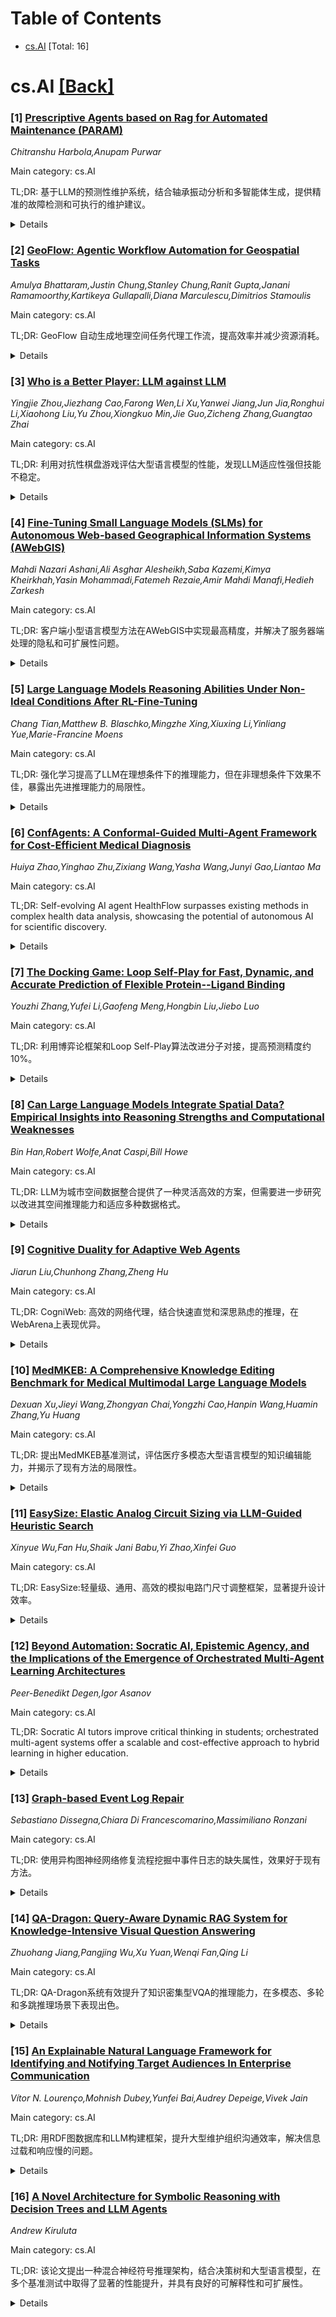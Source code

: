 <div id=toc></div>

# Table of Contents

- [cs.AI](#cs.AI) [Total: 16]


<div id='cs.AI'></div>

# cs.AI [[Back]](#toc)

### [1] [Prescriptive Agents based on Rag for Automated Maintenance (PARAM)](https://arxiv.org/abs/2508.04714)
*Chitranshu Harbola,Anupam Purwar*

Main category: cs.AI

TL;DR: 基于LLM的预测性维护系统，结合轴承振动分析和多智能体生成，提供精准的故障检测和可执行的维护建议。


<details>
  <summary>Details</summary>
Motivation: 工业机械的维护需要及时干预，以防止灾难性故障并优化运营效率。传统的异常检测方法不足以提供可操作的维护建议，因此需要一种更智能的预测性维护系统。

Method: 该系统将轴承振动数据序列化为自然语言，利用LLM进行异常检测和故障类型分类；同时，利用多智能体组件处理维护手册，进行语义搜索和网络搜索，获取全面的程序化知识和最新的维护实践，最终生成结构化维护建议。

Result: 实验结果表明，该系统能够有效地进行异常检测，并提供与上下文相关的维护指导，成功地弥合了状态监测和可操作维护规划之间的差距。

Conclusion: 该论文提出了一种基于大型语言模型 (LLM) 的预测性维护智能系统，该系统结合轴承振动频率分析和多智能体生成，能够对故障进行精准检测和分类，并提供包含具体行动、检查清单、纠正措施、零件需求和时间规范的结构化维护建议。

Abstract: Industrial machinery maintenance requires timely intervention to prevent
catastrophic failures and optimize operational efficiency. This paper presents
an integrated Large Language Model (LLM)-based intelligent system for
prescriptive maintenance that extends beyond traditional anomaly detection to
provide actionable maintenance recommendations. Building upon our prior LAMP
framework for numerical data analysis, we develop a comprehensive solution that
combines bearing vibration frequency analysis with multi agentic generation for
intelligent maintenance planning. Our approach serializes bearing vibration
data (BPFO, BPFI, BSF, FTF frequencies) into natural language for LLM
processing, enabling few-shot anomaly detection with high accuracy. The system
classifies fault types (inner race, outer race, ball/roller, cage faults) and
assesses severity levels. A multi-agentic component processes maintenance
manuals using vector embeddings and semantic search, while also conducting web
searches to retrieve comprehensive procedural knowledge and access up-to-date
maintenance practices for more accurate and in-depth recommendations. The
Gemini model then generates structured maintenance recommendations includes
immediate actions, inspection checklists, corrective measures, parts
requirements, and timeline specifications. Experimental validation in bearing
vibration datasets demonstrates effective anomaly detection and contextually
relevant maintenance guidance. The system successfully bridges the gap between
condition monitoring and actionable maintenance planning, providing industrial
practitioners with intelligent decision support. This work advances the
application of LLMs in industrial maintenance, offering a scalable framework
for prescriptive maintenance across machinery components and industrial
sectors.

</details>


### [2] [GeoFlow: Agentic Workflow Automation for Geospatial Tasks](https://arxiv.org/abs/2508.04719)
*Amulya Bhattaram,Justin Chung,Stanley Chung,Ranit Gupta,Janani Ramamoorthy,Kartikeya Gullapalli,Diana Marculescu,Dimitrios Stamoulis*

Main category: cs.AI

TL;DR: GeoFlow 自动生成地理空间任务代理工作流，提高效率并减少资源消耗。


<details>
  <summary>Details</summary>
Motivation: 现有方法侧重于推理分解，而忽略了 API 选择，GeoFlow 通过提供详细的工具调用目标来提高代理的成功率和效率。

Method: GeoFlow 方法通过为每个代理提供详细的工具调用目标来指导地理空间 API 的运行时调用。

Result: GeoFlow 将代理成功率提高了 6.8%，并将主要 LLM 家族的令牌使用量减少了多达四倍。

Conclusion: GeoFlow 是一种自动生成地理空间任务代理工作流的方法，它通过为每个代理提供详细的工具调用目标来指导地理空间 API 的运行时调用，从而提高了代理的成功率并减少了令牌的使用。

Abstract: We present GeoFlow, a method that automatically generates agentic workflows
for geospatial tasks. Unlike prior work that focuses on reasoning decomposition
and leaves API selection implicit, our method provides each agent with detailed
tool-calling objectives to guide geospatial API invocation at runtime. GeoFlow
increases agentic success by 6.8% and reduces token usage by up to fourfold
across major LLM families compared to state-of-the-art approaches.

</details>


### [3] [Who is a Better Player: LLM against LLM](https://arxiv.org/abs/2508.04720)
*Yingjie Zhou,Jiezhang Cao,Farong Wen,Li Xu,Yanwei Jiang,Jun Jia,Ronghui Li,Xiaohong Liu,Yu Zhou,Xiongkuo Min,Jie Guo,Zicheng Zhang,Guangtao Zhai*

Main category: cs.AI

TL;DR: 利用对抗性棋盘游戏评估大型语言模型的性能，发现LLM适应性强但技能不稳定。


<details>
  <summary>Details</summary>
Motivation: 现有问答式基准测试方法依赖于数据，该论文旨在通过对抗性棋盘游戏评估LLM的综合性能，克服数据依赖性限制。

Method: 该论文提出了一种新的基准测试框架，利用5种棋盘游戏和20个LLM驱动的玩家进行循环赛评估，并使用Elo评分系统和PLG对LLM进行评估，同时还捕捉游戏过程中的积极情绪得分（PSS）。

Result: 实验结果表明LLM在高压力对抗环境下比人类更适应，但其技能存在不稳定性。

Conclusion: 该论文提出了一种基于对抗性棋盘游戏评估大型语言模型（LLM）性能的框架，该框架使用Elo评分系统和性能循环图（PLG）对LLM的技术能力和心理适应性进行量化评估。实验结果表明，LLM在高压对抗环境中表现出比人类更好的适应性，但也暴露出其技能的不稳定性。

Abstract: Adversarial board games, as a paradigmatic domain of strategic reasoning and
intelligence, have long served as both a popular competitive activity and a
benchmark for evaluating artificial intelligence (AI) systems. Building on this
foundation, we propose an adversarial benchmarking framework to assess the
comprehensive performance of Large Language Models (LLMs) through board games
competition, compensating the limitation of data dependency of the mainstream
Question-and-Answer (Q&A) based benchmark method. We introduce Qi Town, a
specialized evaluation platform that supports 5 widely played games and
involves 20 LLM-driven players. The platform employs both the Elo rating system
and a novel Performance Loop Graph (PLG) to quantitatively evaluate the
technical capabilities of LLMs, while also capturing Positive Sentiment Score
(PSS) throughout gameplay to assess mental fitness. The evaluation is
structured as a round-robin tournament, enabling systematic comparison across
players. Experimental results indicate that, despite technical differences,
most LLMs remain optimistic about winning and losing, demonstrating greater
adaptability to high-stress adversarial environments than humans. On the other
hand, the complex relationship between cyclic wins and losses in PLGs exposes
the instability of LLMs' skill play during games, warranting further
explanation and exploration.

</details>


### [4] [Fine-Tuning Small Language Models (SLMs) for Autonomous Web-based Geographical Information Systems (AWebGIS)](https://arxiv.org/abs/2508.04846)
*Mahdi Nazari Ashani,Ali Asghar Alesheikh,Saba Kazemi,Kimya Kheirkhah,Yasin Mohammadi,Fatemeh Rezaie,Amir Mahdi Manafi,Hedieh Zarkesh*

Main category: cs.AI

TL;DR: 客户端小型语言模型方法在AWebGIS中实现最高精度，并解决了服务器端处理的隐私和可扩展性问题。


<details>
  <summary>Details</summary>
Motivation: 现有AWebGIS方案依赖云端LLM，存在隐私和可扩展性问题，因此研究旨在探索无需持续网络访问的替代方案。

Method: 比较了三种方法：基于云端LLM的在线方法、基于经典机器学习的离线方法和基于微调SLM的客户端离线方法。

Result: 基于微调小型语言模型（T5-small）的客户端方法准确率最高，精确匹配准确率为0.93，Levenshtein相似度为0.99，ROUGE-1和ROUGE-L评分为0.98。

Conclusion: 研究比较了三种实现AWebGIS的方法，基于微调小型语言模型的客户端方法在准确率、Levenshtein相似度和ROUGE评分上均取得最佳效果，并有效降低了后端服务器负载。

Abstract: Autonomous web-based geographical information systems (AWebGIS) aim to
perform geospatial operations from natural language input, providing intuitive,
intelligent, and hands-free interaction. However, most current solutions rely
on cloud-based large language models (LLMs), which require continuous internet
access and raise users' privacy and scalability issues due to centralized
server processing. This study compares three approaches to enabling AWebGIS:
(1) a fully-automated online method using cloud-based LLMs (e.g., Cohere); (2)
a semi-automated offline method using classical machine learning classifiers
such as support vector machine and random forest; and (3) a fully autonomous
offline (client-side) method based on a fine-tuned small language model (SLM),
specifically T5-small model, executed in the client's web browser. The third
approach, which leverages SLMs, achieved the highest accuracy among all
methods, with an exact matching accuracy of 0.93, Levenshtein similarity of
0.99, and recall-oriented understudy for gisting evaluation ROUGE-1 and ROUGE-L
scores of 0.98. Crucially, this client-side computation strategy reduces the
load on backend servers by offloading processing to the user's device,
eliminating the need for server-based inference. These results highlight the
feasibility of browser-executable models for AWebGIS solutions.

</details>


### [5] [Large Language Models Reasoning Abilities Under Non-Ideal Conditions After RL-Fine-Tuning](https://arxiv.org/abs/2508.04848)
*Chang Tian,Matthew B. Blaschko,Mingzhe Xing,Xiuxing Li,Yinliang Yue,Marie-Francine Moens*

Main category: cs.AI

TL;DR: 强化学习提高了LLM在理想条件下的推理能力，但在非理想条件下效果不佳，暴露出先进推理能力的局限性。


<details>
  <summary>Details</summary>
Motivation: 现有基准测试忽略了LLM在现实非理想场景下的推理性能，本文识别并评估了三种具有实际意义的非理想场景：摘要推理、细粒度噪声抑制和上下文过滤。

Method: 使用强化学习(RL)微调三个LLM和一个最先进的大型视觉语言模型(LVLM)，并在八个公共数据集上测试其性能。

Result: RL微调提高了理想场景下的基线推理能力，但在所有三种非理想场景下的性能都显著下降。

Conclusion: 大型语言模型(LLM)的推理能力经常被夸大，现有方法难以解决其在非理想场景下的推理缺陷。

Abstract: Reinforcement learning (RL) has become a key technique for enhancing the
reasoning abilities of large language models (LLMs), with policy-gradient
algorithms dominating the post-training stage because of their efficiency and
effectiveness. However, most existing benchmarks evaluate large-language-model
reasoning under idealized settings, overlooking performance in realistic,
non-ideal scenarios. We identify three representative non-ideal scenarios with
practical relevance: summary inference, fine-grained noise suppression, and
contextual filtering. We introduce a new research direction guided by
brain-science findings that human reasoning remains reliable under imperfect
inputs. We formally define and evaluate these challenging scenarios. We
fine-tune three LLMs and a state-of-the-art large vision-language model (LVLM)
using RL with a representative policy-gradient algorithm and then test their
performance on eight public datasets. Our results reveal that while RL
fine-tuning improves baseline reasoning under idealized settings, performance
declines significantly across all three non-ideal scenarios, exposing critical
limitations in advanced reasoning capabilities. Although we propose a
scenario-specific remediation method, our results suggest current methods leave
these reasoning deficits largely unresolved. This work highlights that the
reasoning abilities of large models are often overstated and underscores the
importance of evaluating models under non-ideal scenarios. The code and data
will be released at XXXX.

</details>


### [6] [ConfAgents: A Conformal-Guided Multi-Agent Framework for Cost-Efficient Medical Diagnosis](https://arxiv.org/abs/2508.04915)
*Huiya Zhao,Yinghao Zhu,Zixiang Wang,Yasha Wang,Junyi Gao,Liantao Ma*

Main category: cs.AI

TL;DR: Self-evolving AI agent HealthFlow surpasses existing methods in complex health data analysis, showcasing the potential of autonomous AI for scientific discovery.


<details>
  <summary>Details</summary>
Motivation: Address the limitation of static, predefined strategies in AI agents for healthcare research, enabling agents to become better strategic planners.

Method: Introduce a novel meta-level evolution mechanism for self-evolving AI agents and a new benchmark, EHRFlowBench, for evaluating agents' performance in complex health data analysis tasks.

Result: HealthFlow significantly outperforms state-of-the-art agent frameworks.

Conclusion: HealthFlow, a self-evolving AI agent, significantly outperforms state-of-the-art agent frameworks in complex health data analysis tasks, demonstrating the efficacy of self-evolving AI for scientific discovery.

Abstract: The efficacy of AI agents in healthcare research is hindered by their
reliance on static, predefined strategies. This creates a critical limitation:
agents can become better tool-users but cannot learn to become better strategic
planners, a crucial skill for complex domains like healthcare. We introduce
HealthFlow, a self-evolving AI agent that overcomes this limitation through a
novel meta-level evolution mechanism. HealthFlow autonomously refines its own
high-level problem-solving policies by distilling procedural successes and
failures into a durable, strategic knowledge base. To anchor our research and
facilitate reproducible evaluation, we introduce EHRFlowBench, a new benchmark
featuring complex, realistic health data analysis tasks derived from
peer-reviewed clinical research. Our comprehensive experiments demonstrate that
HealthFlow's self-evolving approach significantly outperforms state-of-the-art
agent frameworks. This work marks a necessary shift from building better
tool-users to designing smarter, self-evolving task-managers, paving the way
for more autonomous and effective AI for scientific discovery.

</details>


### [7] [The Docking Game: Loop Self-Play for Fast, Dynamic, and Accurate Prediction of Flexible Protein--Ligand Binding](https://arxiv.org/abs/2508.05006)
*Youzhi Zhang,Yufei Li,Gaofeng Meng,Hongbin Liu,Jiebo Luo*

Main category: cs.AI

TL;DR: 利用博弈论框架和Loop Self-Play算法改进分子对接，提高预测精度约10%。


<details>
  <summary>Details</summary>
Motivation: 现有多任务学习模型在配体对接方面性能不如蛋白质口袋对接，原因在于配体和蛋白质的结构复杂性不同。

Method: 提出了一种基于博弈论的Loop Self-Play算法，该算法通过两个玩家（配体和蛋白质）的迭代训练和相互适应来优化分子对接预测。

Result: 在公共基准数据集上，LoopPlay算法在预测准确结合模式方面比现有技术提高了约10%。

Conclusion: 提出了一种新颖的博弈论框架Docking Game和Loop Self-Play算法，显著提高了分子对接预测精度，比现有技术提升约10%。

Abstract: Molecular docking is a crucial aspect of drug discovery, as it predicts the
binding interactions between small-molecule ligands and protein pockets.
However, current multi-task learning models for docking often show inferior
performance in ligand docking compared to protein pocket docking. This
disparity arises largely due to the distinct structural complexities of ligands
and proteins. To address this issue, we propose a novel game-theoretic
framework that models the protein-ligand interaction as a two-player game
called the Docking Game, with the ligand docking module acting as the ligand
player and the protein pocket docking module as the protein player. To solve
this game, we develop a novel Loop Self-Play (LoopPlay) algorithm, which
alternately trains these players through a two-level loop. In the outer loop,
the players exchange predicted poses, allowing each to incorporate the other's
structural predictions, which fosters mutual adaptation over multiple
iterations. In the inner loop, each player dynamically refines its predictions
by incorporating its own predicted ligand or pocket poses back into its model.
We theoretically show the convergence of LoopPlay, ensuring stable
optimization. Extensive experiments conducted on public benchmark datasets
demonstrate that LoopPlay achieves approximately a 10\% improvement in
predicting accurate binding modes compared to previous state-of-the-art
methods. This highlights its potential to enhance the accuracy of molecular
docking in drug discovery.

</details>


### [8] [Can Large Language Models Integrate Spatial Data? Empirical Insights into Reasoning Strengths and Computational Weaknesses](https://arxiv.org/abs/2508.05009)
*Bin Han,Robert Wolfe,Anat Caspi,Bill Howe*

Main category: cs.AI

TL;DR: LLM为城市空间数据整合提供了一种灵活高效的方案，但需要进一步研究以改进其空间推理能力和适应多种数据格式。


<details>
  <summary>Details</summary>
Motivation: 传统的基于规则的方法和机器学习方法在处理城市空间数据整合问题时存在局限性，LLM提供了一种有前景的替代方案。

Method: 研究分析了LLM的空间推理能力，并采用了一种迭代改进的方法来修正错误，提高准确性。

Result: LLM在整合空间数据方面表现出较好的性能，尤其是在提供相关特征后。迭代改进方法有效提高了准确性。

Conclusion: 大型语言模型(LLM)在整合大型、异构和嘈杂的城市空间数据集方面显示出潜力，尤其是在结合相关特征后，其性能显著提高。

Abstract: We explore the application of large language models (LLMs) to empower domain
experts in integrating large, heterogeneous, and noisy urban spatial datasets.
Traditional rule-based integration methods are unable to cover all edge cases,
requiring manual verification and repair. Machine learning approaches require
collecting and labeling of large numbers of task-specific samples. In this
study, we investigate the potential of LLMs for spatial data integration. Our
analysis first considers how LLMs reason about environmental spatial
relationships mediated by human experience, such as between roads and
sidewalks. We show that while LLMs exhibit spatial reasoning capabilities, they
struggle to connect the macro-scale environment with the relevant computational
geometry tasks, often producing logically incoherent responses. But when
provided relevant features, thereby reducing dependence on spatial reasoning,
LLMs are able to generate high-performing results. We then adapt a
review-and-refine method, which proves remarkably effective in correcting
erroneous initial responses while preserving accurate responses. We discuss
practical implications of employing LLMs for spatial data integration in
real-world contexts and outline future research directions, including
post-training, multi-modal integration methods, and support for diverse data
formats. Our findings position LLMs as a promising and flexible alternative to
traditional rule-based heuristics, advancing the capabilities of adaptive
spatial data integration.

</details>


### [9] [Cognitive Duality for Adaptive Web Agents](https://arxiv.org/abs/2508.05081)
*Jiarun Liu,Chunhong Zhang,Zheng Hu*

Main category: cs.AI

TL;DR: CogniWeb:  高效的网络代理，结合快速直觉和深思熟虑的推理，在WebArena上表现优异。


<details>
  <summary>Details</summary>
Motivation: 当前的自主网络代理方法难以有效整合离线模仿学习和在线探索，本文受双过程认知理论启发，提出一种将两者有效结合的框架。

Method: 结合离线模仿学习和在线探索，采用模块化agent架构，根据任务复杂度自适应切换快速直觉处理和深思熟虑的推理。

Result: CogniWeb在WebArena上的成功率为43.96%，token使用效率提升75%。

Conclusion: CogniWeb, 受双过程认知理论启发，结合离线学习和在线探索，在WebArena上取得了具有竞争力的性能(43.96%的成功率)和更高的效率(token使用减少75%)。

Abstract: Web navigation represents a critical and challenging domain for evaluating
artificial general intelligence (AGI), demanding complex decision-making within
high-entropy, dynamic environments with combinatorially explosive action
spaces. Current approaches to building autonomous web agents either focus on
offline imitation learning or online exploration, but rarely integrate both
paradigms effectively. Inspired by the dual-process theory of human cognition,
we derive a principled decomposition into fast System 1 and slow System 2
cognitive processes. This decomposition provides a unifying perspective on
existing web agent methodologies, bridging the gap between offline learning of
intuitive reactive behaviors and online acquisition of deliberative planning
capabilities. We implement this framework in CogniWeb, a modular agent
architecture that adaptively toggles between fast intuitive processing and
deliberate reasoning based on task complexity. Our evaluation on WebArena
demonstrates that CogniWeb achieves competitive performance (43.96% success
rate) while maintaining significantly higher efficiency (75% reduction in token
usage).

</details>


### [10] [MedMKEB: A Comprehensive Knowledge Editing Benchmark for Medical Multimodal Large Language Models](https://arxiv.org/abs/2508.05083)
*Dexuan Xu,Jieyi Wang,Zhongyan Chai,Yongzhi Cao,Hanpin Wang,Huamin Zhang,Yu Huang*

Main category: cs.AI

TL;DR: 提出MedMKEB基准测试，评估医疗多模态大型语言模型的知识编辑能力，并揭示了现有方法的局限性。


<details>
  <summary>Details</summary>
Motivation: 现有的医疗多模态大型语言模型难以有效更新过时或不正确的信息，缺乏系统性的基准测试来评估多模态医学知识编辑。

Method: 构建了一个高质量的医学视觉问答数据集，并精心构建了编辑任务，包括反事实校正、语义泛化、知识迁移和对抗鲁棒性，并结合了人类专家的验证。

Result: 实验证明了现有基于知识的编辑方法在医学领域的局限性，突出了开发专门的编辑策略的必要性。MedMKEB将成为促进开发值得信赖和高效的医疗知识编辑算法的标准基准。

Conclusion: MedMKEB，一个用于评估医疗多模态大型语言模型知识编辑可靠性、通用性、局部性、可移植性和鲁棒性的综合基准测试，被提出以促进可信和高效的医疗知识编辑算法的开发。

Abstract: Recent advances in multimodal large language models (MLLMs) have
significantly improved medical AI, enabling it to unify the understanding of
visual and textual information. However, as medical knowledge continues to
evolve, it is critical to allow these models to efficiently update outdated or
incorrect information without retraining from scratch. Although textual
knowledge editing has been widely studied, there is still a lack of systematic
benchmarks for multimodal medical knowledge editing involving image and text
modalities. To fill this gap, we present MedMKEB, the first comprehensive
benchmark designed to evaluate the reliability, generality, locality,
portability, and robustness of knowledge editing in medical multimodal large
language models. MedMKEB is built on a high-quality medical visual
question-answering dataset and enriched with carefully constructed editing
tasks, including counterfactual correction, semantic generalization, knowledge
transfer, and adversarial robustness. We incorporate human expert validation to
ensure the accuracy and reliability of the benchmark. Extensive single editing
and sequential editing experiments on state-of-the-art general and medical
MLLMs demonstrate the limitations of existing knowledge-based editing
approaches in medicine, highlighting the need to develop specialized editing
strategies. MedMKEB will serve as a standard benchmark to promote the
development of trustworthy and efficient medical knowledge editing algorithms.

</details>


### [11] [EasySize: Elastic Analog Circuit Sizing via LLM-Guided Heuristic Search](https://arxiv.org/abs/2508.05113)
*Xinyue Wu,Fan Hu,Shaik Jani Babu,Yi Zhao,Xinfei Guo*

Main category: cs.AI

TL;DR: EasySize:轻量级、通用、高效的模拟电路门尺寸调整框架，显著提升设计效率。


<details>
  <summary>Details</summary>
Motivation: 模拟电路设计耗时且依赖经验，现有AI方法普遍存在模型过大、缺乏跨工艺节点可移植性等问题。

Method: EasySize利用性能指标的可达性(EOA)动态构建特定任务的损失函数，结合全局差分进化(DE)和局部粒子群优化(PSO)算法进行高效启发式搜索。

Result: EasySize在5个运算放大器(Op-Amp)电路网表上的180nm、45nm和22nm工艺节点均取得了优异性能，并在86.67%的任务中超越了AutoCkt，同时减少了96.67%以上的仿真资源。

Conclusion: EasySize，一个基于微调Qwen3-8B模型的轻量级门尺寸调整框架，在跨不同工艺节点、设计规范和电路拓扑结构的通用适用性方面表现出色，显著减少了对人工专业知识和计算资源的依赖，从而加快并简化了模拟电路设计流程。

Abstract: Analog circuit design is a time-consuming, experience-driven task in chip
development. Despite advances in AI, developing universal, fast, and stable
gate sizing methods for analog circuits remains a significant challenge. Recent
approaches combine Large Language Models (LLMs) with heuristic search
techniques to enhance generalizability, but they often depend on large model
sizes and lack portability across different technology nodes. To overcome these
limitations, we propose EasySize, the first lightweight gate sizing framework
based on a finetuned Qwen3-8B model, designed for universal applicability
across process nodes, design specifications, and circuit topologies. EasySize
exploits the varying Ease of Attainability (EOA) of performance metrics to
dynamically construct task-specific loss functions, enabling efficient
heuristic search through global Differential Evolution (DE) and local Particle
Swarm Optimization (PSO) within a feedback-enhanced flow. Although finetuned
solely on 350nm node data, EasySize achieves strong performance on 5
operational amplifier (Op-Amp) netlists across 180nm, 45nm, and 22nm technology
nodes without additional targeted training, and outperforms AutoCkt, a
widely-used Reinforcement Learning based sizing framework, on 86.67\% of tasks
with more than 96.67\% of simulation resources reduction. We argue that
EasySize can significantly reduce the reliance on human expertise and
computational resources in gate sizing, thereby accelerating and simplifying
the analog circuit design process. EasySize will be open-sourced at a later
date.

</details>


### [12] [Beyond Automation: Socratic AI, Epistemic Agency, and the Implications of the Emergence of Orchestrated Multi-Agent Learning Architectures](https://arxiv.org/abs/2508.05116)
*Peer-Benedikt Degen,Igor Asanov*

Main category: cs.AI

TL;DR: Socratic AI tutors improve critical thinking in students; orchestrated multi-agent systems offer a scalable and cost-effective approach to hybrid learning in higher education.


<details>
  <summary>Details</summary>
Motivation: To evaluate the impact of a Socratic AI tutor on student learning and to explore the potential of orchestrated multi-agent systems (MAS) for enhancing pedagogical practices in higher education, addressing concerns about generative AI de-skilling.

Method: Controlled experiment comparing a Socratic AI tutor with an uninstructed AI chatbot, involving 65 pre-service teacher students in Germany.  The study also utilizes a cost-effectiveness analysis and proposes an adapted offer-and-use model for human-AI interaction.

Result: Students using the Socratic AI tutor showed significantly greater support for critical, independent, and reflective thinking. The study demonstrates the feasibility and potential benefits of orchestrated MAS in education, highlighting scalability and cost-effectiveness.

Conclusion: This study provides empirical evidence and a conceptual roadmap for hybrid learning ecosystems using human-AI co-agency and pedagogical alignment, showing that a Socratic AI tutor significantly enhances critical thinking in students compared to an uninstructed AI chatbot.  It proposes orchestrated multi-agent systems (MAS) for diverse learning trajectories and discusses the system-level implications for higher education.

Abstract: Generative AI is no longer a peripheral tool in higher education. It is
rapidly evolving into a general-purpose infrastructure that reshapes how
knowledge is generated, mediated, and validated. This paper presents findings
from a controlled experiment evaluating a Socratic AI Tutor, a large language
model designed to scaffold student research question development through
structured dialogue grounded in constructivist theory. Conducted with 65
pre-service teacher students in Germany, the study compares interaction with
the Socratic Tutor to engagement with an uninstructed AI chatbot. Students
using the Socratic Tutor reported significantly greater support for critical,
independent, and reflective thinking, suggesting that dialogic AI can stimulate
metacognitive engagement and challenging recent narratives of de-skilling due
to generative AI usage. These findings serve as a proof of concept for a
broader pedagogical shift: the use of multi-agent systems (MAS) composed of
specialised AI agents. To conceptualise this, we introduce the notion of
orchestrated MAS, modular, pedagogically aligned agent constellations, curated
by educators, that support diverse learning trajectories through differentiated
roles and coordinated interaction. To anchor this shift, we propose an adapted
offer-and-use model, in which students appropriate instructional offers from
these agents. Beyond technical feasibility, we examine system-level
implications for higher education institutions and students, including funding
necessities, changes to faculty roles, curriculars, competencies and assessment
practices. We conclude with a comparative cost-effectiveness analysis
highlighting the scalability of such systems. In sum, this study contributes
both empirical evidence and a conceptual roadmap for hybrid learning ecosystems
that embed human-AI co-agency and pedagogical alignment.

</details>


### [13] [Graph-based Event Log Repair](https://arxiv.org/abs/2508.05145)
*Sebastiano Dissegna,Chiara Di Francescomarino,Massimiliano Ronzani*

Main category: cs.AI

TL;DR: 使用异构图神经网络修复流程挖掘中事件日志的缺失属性，效果好于现有方法。


<details>
  <summary>Details</summary>
Motivation: 现有的流程挖掘事件日志修复方法要么需要过程模型，要么依赖于机器学习/深度学习模型，而本文提出了一种基于异构图神经网络的模型，该模型能够处理更自然、更复杂的序列表示，从而提高修复精度。

Method: 开发了一种异构图神经网络模型，用于修复包含不完整事件的轨迹中缺失的属性。该模型与现有技术（基于自动编码器的模型）进行了比较。

Result: 该方法在两个合成日志和四个真实事件日志上进行了评估，结果表明该方法在重建所有不同事件属性方面具有非常好的性能，优于现有模型，特别是在处理多种类型的缺失值时。

Conclusion: 本文提出了一种基于异构图神经网络模型的方法来修复流程挖掘中事件日志中缺失的信息，并在合成日志和真实事件日志上进行了评估，结果表明该方法在重建所有不同事件属性方面具有良好的性能。

Abstract: The quality of event logs in Process Mining is crucial when applying any form
of analysis to them. In real-world event logs, the acquisition of data can be
non-trivial (e.g., due to the execution of manual activities and related manual
recording or to issues in collecting, for each event, all its attributes), and
often may end up with events recorded with some missing information. Standard
approaches to the problem of trace (or log) reconstruction either require the
availability of a process model that is used to fill missing values by
leveraging different reasoning techniques or employ a Machine Learning/Deep
Learning model to restore the missing values by learning from similar cases. In
recent years, a new type of Deep Learning model that is capable of handling
input data encoded as graphs has emerged, namely Graph Neural Networks. Graph
Neural Network models, and even more so Heterogeneous Graph Neural Networks,
offer the advantage of working with a more natural representation of complex
multi-modal sequences like the execution traces in Process Mining, allowing for
more expressive and semantically rich encodings.
  In this work, we focus on the development of a Heterogeneous Graph Neural
Network model that, given a trace containing some incomplete events, will
return the full set of attributes missing from those events. We evaluate our
work against a state-of-the-art approach leveraging autoencoders on two
synthetic logs and four real event logs, on different types of missing values.
Different from state-of-the-art model-free approaches, which mainly focus on
repairing a subset of event attributes, the proposed approach shows very good
performance in reconstructing all different event attributes.

</details>


### [14] [QA-Dragon: Query-Aware Dynamic RAG System for Knowledge-Intensive Visual Question Answering](https://arxiv.org/abs/2508.05197)
*Zhuohang Jiang,Pangjing Wu,Xu Yuan,Wenqi Fan,Qing Li*

Main category: cs.AI

TL;DR: QA-Dragon系统有效提升了知识密集型VQA的推理能力，在多模态、多轮和多跳推理场景下表现出色。


<details>
  <summary>Details</summary>
Motivation: 现有的RAG方法通常只检索文本或图像，限制了其处理需要多跳推理或最新事实知识的复杂查询。

Method: 提出了一种查询感知的动态RAG系统QA-Dragon，该系统包含领域路由器和搜索路由器，支持多模态、多轮和多跳推理。

Result: 在Meta CRAG-MM挑战赛中，QA-Dragon在单源、多源和多轮任务上分别比基线提高了5.06%、6.35%和5.03%，显著提高了答案准确性和知识重叠得分。

Conclusion: QA-Dragon，一个查询感知的动态RAG系统，通过结合文本和图像搜索代理，显著提高了知识密集型VQA任务的推理性能，在Meta CRAG-MM挑战赛中取得了优异成绩，超越基线模型5%以上。

Abstract: Retrieval-Augmented Generation (RAG) has been introduced to mitigate
hallucinations in Multimodal Large Language Models (MLLMs) by incorporating
external knowledge into the generation process, and it has become a widely
adopted approach for knowledge-intensive Visual Question Answering (VQA).
However, existing RAG methods typically retrieve from either text or images in
isolation, limiting their ability to address complex queries that require
multi-hop reasoning or up-to-date factual knowledge. To address this
limitation, we propose QA-Dragon, a Query-Aware Dynamic RAG System for
Knowledge-Intensive VQA. Specifically, QA-Dragon introduces a domain router to
identify the query's subject domain for domain-specific reasoning, along with a
search router that dynamically selects optimal retrieval strategies. By
orchestrating both text and image search agents in a hybrid setup, our system
supports multimodal, multi-turn, and multi-hop reasoning, enabling it to tackle
complex VQA tasks effectively. We evaluate our QA-Dragon on the Meta CRAG-MM
Challenge at KDD Cup 2025, where it significantly enhances the reasoning
performance of base models under challenging scenarios. Our framework achieves
substantial improvements in both answer accuracy and knowledge overlap scores,
outperforming baselines by 5.06% on the single-source task, 6.35% on the
multi-source task, and 5.03% on the multi-turn task.

</details>


### [15] [An Explainable Natural Language Framework for Identifying and Notifying Target Audiences In Enterprise Communication](https://arxiv.org/abs/2508.05267)
*Vítor N. Lourenço,Mohnish Dubey,Yunfei Bai,Audrey Depeige,Vivek Jain*

Main category: cs.AI

TL;DR: 用RDF图数据库和LLM构建框架，提升大型维护组织沟通效率，解决信息过载和响应慢的问题。


<details>
  <summary>Details</summary>
Motivation: 大型维护组织中，识别领域专家和跨复杂实体关系的沟通管理存在挑战，传统方法难以有效解决信息过载和响应时间长的问题。

Method: 结合RDF图数据库和LLMs处理自然语言查询，实现精准的受众定位，并通过规划-协调架构提供透明的推理过程。

Result: 该方案使沟通负责人能够制定直观的查询，结合设备、制造商、维护工程师和设施等概念，提供可解释的结果，提高沟通效率。

Conclusion: 提出了一种结合RDF图数据库和LLM的新框架，用于提高大型维护组织内部的沟通效率，解决了传统方法的信息过载和响应时间长的问题。

Abstract: In large-scale maintenance organizations, identifying subject matter experts
and managing communications across complex entities relationships poses
significant challenges -- including information overload and longer response
times -- that traditional communication approaches fail to address effectively.
We propose a novel framework that combines RDF graph databases with LLMs to
process natural language queries for precise audience targeting, while
providing transparent reasoning through a planning-orchestration architecture.
Our solution enables communication owners to formulate intuitive queries
combining concepts such as equipment, manufacturers, maintenance engineers, and
facilities, delivering explainable results that maintain trust in the system
while improving communication efficiency across the organization.

</details>


### [16] [A Novel Architecture for Symbolic Reasoning with Decision Trees and LLM Agents](https://arxiv.org/abs/2508.05311)
*Andrew Kiruluta*

Main category: cs.AI

TL;DR: 该论文提出一种混合神经符号推理架构，结合决策树和大型语言模型，在多个基准测试中取得了显著的性能提升，并具有良好的可解释性和可扩展性。


<details>
  <summary>Details</summary>
Motivation: 为了解决现有方法中符号和神经模块松散耦合的问题，该论文提出了一种将符号推理和神经网络推理紧密结合的混合架构。

Method: 该系统整合了决策树和随机森林作为可调用预言机，嵌入到统一的推理系统中，结合大型语言模型进行推理。

Result: 该系统在ProofWriter、GSM8k和ARC等基准测试中均取得了显著的性能提升，分别提高了逻辑蕴含一致性、多步数学问题准确性和抽象准确性。

Conclusion: 该论文提出了一种混合架构，结合了基于决策树的符号推理和大型语言模型的生成能力，在协调的多智能体框架内实现了强大的推理能力，并在基准测试中取得了显著的性能提升。

Abstract: We propose a hybrid architecture that integrates decision tree-based symbolic
reasoning with the generative capabilities of large language models (LLMs)
within a coordinated multi-agent framework. Unlike prior approaches that
loosely couple symbolic and neural modules, our design embeds decision trees
and random forests as callable oracles within a unified reasoning system.
Tree-based modules enable interpretable rule inference and causal logic, while
LLM agents handle abductive reasoning, generalization, and interactive
planning. A central orchestrator maintains belief state consistency and
mediates communication across agents and external tools, enabling reasoning
over both structured and unstructured inputs.
  The system achieves strong performance on reasoning benchmarks. On
\textit{ProofWriter}, it improves entailment consistency by +7.2\% through
logic-grounded tree validation. On GSM8k, it achieves +5.3\% accuracy gains in
multistep mathematical problems via symbolic augmentation. On \textit{ARC}, it
boosts abstraction accuracy by +6.0\% through integration of symbolic oracles.
Applications in clinical decision support and scientific discovery show how the
system encodes domain rules symbolically while leveraging LLMs for contextual
inference and hypothesis generation. This architecture offers a robust,
interpretable, and extensible solution for general-purpose neuro-symbolic
reasoning.

</details>
